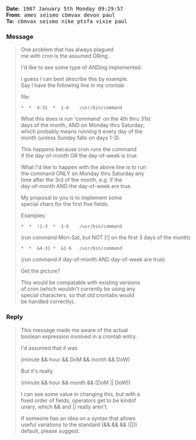 <!-- From ptsfa!ames!seismo!cbmvax!devon!paul Tue Jan  6 05:50:17 1987 -->

**Date:** 
<kbd>1987 January 5th</kbd> 
<kbd>Monday</kbd> 
<kbd>09:29:57</kbd> <br>
**From:** 
<kbd>ames</kbd> 
<kbd>seismo</kbd> 
<kbd>cbmvax</kbd> 
<kbd>devon</kbd> 
<kbd>paul</kbd>  <br>
**To:** 
<kbd>cbmvax</kbd> 
<kbd>seismo</kbd> 
<kbd>nike</kbd> 
<kbd>ptsfa</kbd> 
<kbd>vixie</kbd> 
<kbd>paul</kbd> <br>


<!-- Status: RO -->

### Message

> One problem that has always plagued <br>
> me with cron is the assumed ORing.
>
> I'd like to see some type of ANDing implemented.
>
> I guess I can best describe this by example. <br>
> Say I have the following line in my crontab
>
> file:
>
> ```crontab
> *  *  4-31  *  1-6	/usr/bin/command
> ```
>
> What this does is run 'command' on the 4th thru 31st <br>
> days of the month, AND on Monday thru Saturday; <br>
> which probably means running it every day of the <br>
> month (unless Sunday falls on days 1-3).
>
> This happens because cron runs the command <br>
> if the day-of-month OR the day-of-week is true.
>
> What I'd like to happen with the above line is to run <br>
> the command ONLY on Monday thru Saturday any <br>
> time after the 3rd of the month, e.g. if the <br>
> day-of-month AND the day-of-week are true.
>
> My proposal to you is to implement some <br>
> special chars for the first five fields.
>
> Examples:
>
> ```crontab
> *  *  !1-3  *  1-6	/usr/bin/command
> ```
>
> (run command Mon-Sat, but NOT [!] on the first 3 days of the month)
>
> ```crontab
> *  *  &4-31 *  &1-6	/usr/bin/command
> ```
> 
> (run command if day-of-month AND day-of-week are true)
> 
> Get the picture?
> 
> This would be compatable with existing versions <br>
> of cron (which wouldn't currently be using any <br>
> special characters, so that old crontabs would <br>
> be handled correctly).

### Reply

> This message made me aware of the actual <br>
> boolean expression involved in a crontab entry.
>
> I'd assumed that it was
>
> (minute && hour && DoM && month && DoW)
>
> But it's really
>
> (minute && hour && month && (DoM || DoW))
>
> I can see some value in changing this, but with a <br>
> fixed order of fields, operators get to be kindof <br>
> unary, which && and || really aren't.    
> 
> If someone has an idea on a syntax that allows <br>
> useful variations to the standard (&& && && (||)) <br>
> default, please suggest.